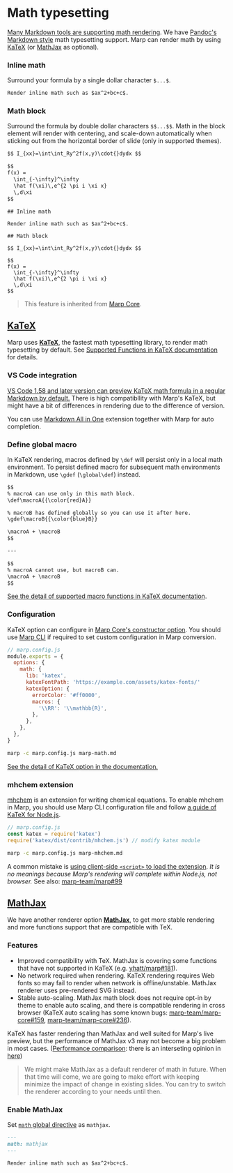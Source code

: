 # Math typesetting

[Many Markdown tools are supporting math rendering](https://github.com/cben/mathdown/wiki/math-in-markdown). We have [Pandoc's Markdown style](https://pandoc.org/MANUAL.html#math) math typesetting support. Marp can render math by using [KaTeX] (or [MathJax] as optional).

[katex]: https://katex.org/
[mathjax]: https://www.mathjax.org/

### Inline math

Surround your formula by a single dollar character `$...$`.

```markdown
Render inline math such as $ax^2+bc+c$.
```

### Math block

Surround the formula by double dollar characters `$$...$$`. Math in the block element will render with centering, and scale-down automatically when sticking out from the horizontal border of slide (only in supported themes).

<!-- prettier-ignore-start -->

```markdown
$$ I_{xx}=\int\int_Ry^2f(x,y)\cdot{}dydx $$

$$
f(x) =
  \int_{-\infty}^\infty
  \hat f(\xi)\,e^{2 \pi i \xi x}
  \,d\xi
$$
```
<!-- prettier-ignore-end -->

```markdown:marp
## Inline math

Render inline math such as $ax^2+bc+c$.

## Math block

$$ I_{xx}=\int\int_Ry^2f(x,y)\cdot{}dydx $$

$$
f(x) =
  \int_{-\infty}^\infty
  \hat f(\xi)\,e^{2 \pi i \xi x}
  \,d\xi
$$
```

> This feature is inherited from [Marp Core](https://github.com/marp-team/marp-core).

## [KaTeX]

Marp uses **[KaTeX]**, the fastest math typesetting library, to render math typesetting by default. See [Supported Functions in KaTeX documentation](https://katex.org/docs/supported.html) for details.

### VS Code integration

[VS Code 1.58 and later version can preview KaTeX math formula in a regular Markdown by default.](https://code.visualstudio.com/updates/v1_58#_math-formula-rendering-in-the-markdown-preview) There is high compatibllity with Marp's KaTeX, but might have a bit of differences in rendering due to the difference of version.

You can use [Markdown All in One](https://marketplace.visualstudio.com/items?itemName=yzhang.markdown-all-in-one) extension together with Marp for auto completion.

### Define global macro

In KaTeX rendering, macros defined by `\def` will persist only in a local math environment. To persist defined macro for subsequent math environments in Markdown, use `\gdef` (`\global\def`) instead.

```markdown
$$
% macroA can use only in this math block.
\def\macroA{{\color{red}A}}

% macroB has defined globally so you can use it after here.
\gdef\macroB{{\color{blue}B}}

\macroA + \macroB
$$

---

$$
% macroA cannot use, but macroB can.
\macroA + \macroB
$$
```

[See the detail of supported macro functions in KaTeX documentation](https://katex.org/docs/supported.html#macros).

### Configuration

KaTeX option can configure in [Marp Core's constructor option](https://github.com/marp-team/marp-core#constructor-options). You should use [Marp CLI](https://github.com/marp-team/marp-cli) if required to set custom configuration in Marp conversion.

```javascript
// marp.config.js
module.exports = {
  options: {
    math: {
      lib: 'katex',
      katexFontPath: 'https://example.com/assets/katex-fonts/'
      katexOption: {
        errorColor: '#ff0000',
        macros: {
          '\\RR': '\\mathbb{R}',
        },
      },
    },
  },
}
```

```bash
marp -c marp.config.js marp-math.md
```

[See the detail of KaTeX option in the documentation.](https://katex.org/docs/options.html)

### mhchem extension

[mhchem](https://mhchem.github.io/MathJax-mhchem/) is an extension for writing chemical equations. To enable mhchem in Marp, you should use Marp CLI configuration file and follow [a guide of KaTeX for Node.js](https://katex.org/docs/node.html#using-mhchem-extension).

```javascript
// marp.config.js
const katex = require('katex')
require('katex/dist/contrib/mhchem.js') // modify katex module
```

```bash
marp -c marp.config.js marp-mhchem.md
```

A common mistake is [using client-side `<script>` to load the extension](https://github.com/KaTeX/KaTeX/tree/master/contrib/mhchem#usage). _It is no meanings because Marp's rendering will complete within Node.js, not browser._ See also: [marp-team/marp#99](https://github.com/marp-team/marp/discussions/99)

## [MathJax]

We have another renderer option **[MathJax]**, to get more stable rendering and more functions support that are compatible with TeX.

### Features

- Improved compatibility with TeX. MathJax is covering some functions that have not supported in KaTeX (e.g. [yhatt/marp#181](https://github.com/yhatt/marp/issues/181)).
- No network required when rendering. KaTeX rendering requires Web fonts so may fail to render when network is offline/unstable. MathJax renderer uses pre-rendered SVG instead. <!-- Marp document is also using MathJax by another reason: A definition of Web fonts within shadow DOM will not work in Chrome. -->
- Stable auto-scaling. MathJax math block does not require opt-in by theme to enable auto scaling, and there is compatible rendering in cross browser (KaTeX auto scaling has some known bugs: [marp-team/marp-core#159](https://github.com/marp-team/marp-core/issues/159), [marp-team/marp-core#236](https://github.com/marp-team/marp-core/issues/236)).

KaTeX has faster rendering than MathJax and well suited for Marp's live preview, but the performance of MathJax v3 may not become a big problem in most cases. ([Performance comparison](https://www.intmath.com/cg5/katex-mathjax-comparison.php): there is an interseting opinion in [here](https://groups.google.com/g/mathjax-users/c/aboJLMb50uQ/m/Y77FexF_AwAJ))

> We might make MathJax as a default renderer of math in future. When that time will come, we are going to make effort with keeping minimize the impact of change in existing slides. You can try to switch the renderer according to your needs until then.

### Enable MathJax

Set [`math` global directive](/docs/guide/directives#global-directives) as `mathjax`.

```markdown
---
math: mathjax
---

Render inline math such as $ax^2+bc+c$.
```
